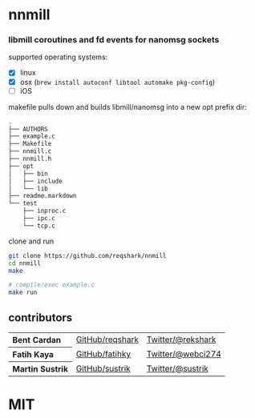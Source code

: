 # nnmill
### libmill coroutines and fd events for nanomsg sockets
supported operating systems:
- [x] linux
- [x] osx (`brew install autoconf libtool automake pkg-config`)
- [ ] iOS

makefile pulls down and builds libmill/nanomsg into a new opt prefix dir:

```sh
.
├── AUTHORS
├── example.c
├── Makefile
├── nnmill.c
├── nnmill.h
├── opt
│   ├── bin
│   ├── include
│   └── lib
├── readme.markdown
└── test
    ├── inproc.c
    ├── ipc.c
    └── tcp.c
```

clone and run
```sh
git clone https://github.com/reqshark/nnmill
cd nnmill
make

# compile/exec example.c
make run
```

## contributors

<table><tbody>
<tr><th align="left">Bent Cardan</th><td><a href="https://github.com/reqshark/">GitHub/reqshark</a></td><td><a href="http://twitter.com/rekshark">Twitter/@rekshark</a></td></tr>
<tr><th align="left">Fatih Kaya</th><td><a href="https://github.com/fatihky">GitHub/fatihky</a></td><td><a href="http://twitter.com/webci274">Twitter/@webci274</a></td></tr>
<tr><th align="left">Martin Sustrik</th><td><a href="https://github.com/sustrik/">GitHub/sustrik</a></td><td><a href="http://twitter.com/sustrik">Twitter/@sustrik</a></td></tr>
</tbody></table>

# MIT
